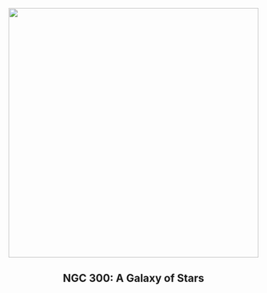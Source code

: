 
<p align="center"><img src="https://apod.nasa.gov/apod/image/2412/Ngc300_Stern_960.jpg" width="500" height="500"></p>
<h2 align="center"> NGC 300: A Galaxy of Stars </h2>
